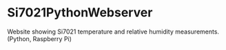 # Si7021PythonWebserver
Website showing Si7021 temperature and relative humidity measurements. (Python, Raspberry Pi)
